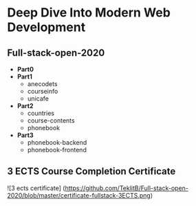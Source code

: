# Deep Dive Into Modern Web Development 
## Full-stack-open-2020
- **Part0**
- **Part1**
  - anecodets
  - courseinfo
  - unicafe
- **Part2**
  - countries
  - course-contents
  - phonebook
- **Part3**
  - phonebook-backend
  - phonebook-frontend

## 3 ECTS Course Completion Certificate

![3 ects certificate] (https://github.com/TeklitB/Full-stack-open-2020/blob/master/certificate-fullstack-3ECTS.png)
